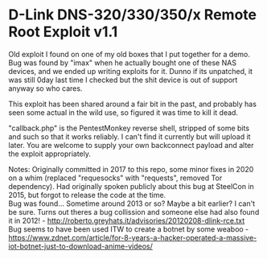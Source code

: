 # D-Link DNS-320/330/350/x Remote Root Exploit v1.1
Old exploit I found on one of my old boxes that I put together for a demo. Bug was found by "imax" when he actually bought one of these NAS devices, and we ended up writing exploits for it. Dunno if its unpatched, it was still 0day last time I checked but the shit device is out of support anyway so who cares.

This exploit has been shared around a fair bit in the past, and probably has seen some actual in the wild use, so figured it was time to kill it dead.

"callback.php" is the PentestMonkey reverse shell, stripped of some bits and such so that it works reliably. I can't find it currently but will upload it later. You are welcome to supply your own backconnect payload and alter the exploit appropriately.

Notes:
Originally committed in 2017 to this repo, some minor fixes in 2020 on a whim (replaced "requesocks" with "requests", removed Tor dependency). Had originally spoken publicly about this bug at SteelCon in 2015, but forgot to release the code at the time.  
Bug was found... Sometime around 2013 or so? Maybe a bit earlier? I can't be sure. Turns out theres a bug collission and someone else had also found it in 2012! - http://roberto.greyhats.it/advisories/20120208-dlink-rce.txt    
Bug seems to have been used ITW to create a botnet by some weaboo - https://www.zdnet.com/article/for-8-years-a-hacker-operated-a-massive-iot-botnet-just-to-download-anime-videos/  
